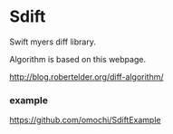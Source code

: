 # Sdift

Swift myers diff library.

Algorithm is based on this webpage.

http://blog.robertelder.org/diff-algorithm/

### example

https://github.com/omochi/SdiftExample
